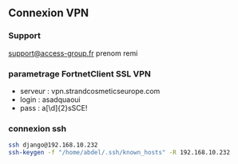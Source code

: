 ## Connexion VPN

### Support

support@access-group.fr
prenom remi

### parametrage FortnetClient SSL VPN

- serveur : vpn.strandcosmeticseurope.com
- login : asadquaoui
- pass : a[\d]{2}sSCE!


### connexion ssh

```sh
ssh django@192.168.10.232
ssh-keygen -f "/home/abdel/.ssh/known_hosts" -R 192.168.10.232
```
